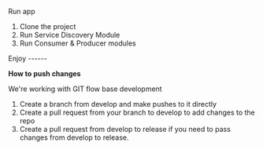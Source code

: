 Run app 

1. Clone the project
2. Run Service Discovery Module
3. Run Consumer & Producer modules

Enjoy ------ 

**How to push changes**

We're working with GIT flow base development
1. Create a branch from develop and make pushes to it directly 
2. Create a pull request from your branch to develop to add changes to the repo
3. Create a pull request from develop to release if you need to pass changes from develop to release.